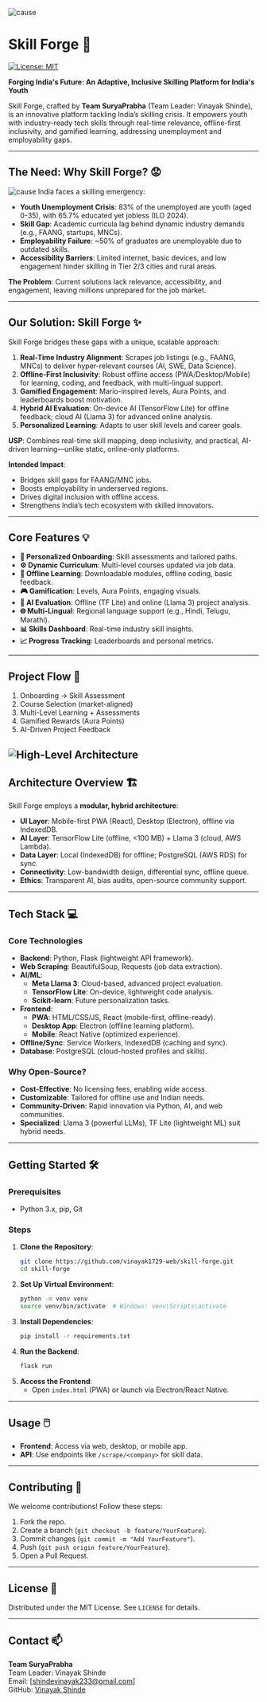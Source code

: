 
![cause ](static/LOGO.png)
# Skill Forge 🚀

[![License: MIT](https://img.shields.io/badge/License-MIT-yellow.svg)](https://opensource.org/licenses/MIT)

**Forging India's Future: An Adaptive, Inclusive Skilling Platform for India's Youth**

Skill Forge, crafted by **Team SuryaPrabha** (Team Leader: Vinayak Shinde), is an innovative platform tackling India’s skilling crisis. It empowers youth with industry-ready tech skills through real-time relevance, offline-first inclusivity, and gamified learning, addressing unemployment and employability gaps.

---

## The Need: Why Skill Forge? 😟
![cause ](static/INDIA_STATS.png)
India faces a skilling emergency:
- **Youth Unemployment Crisis**: 83% of the unemployed are youth (aged 0-35), with 65.7% educated yet jobless (ILO 2024).
- **Skill Gap**: Academic curricula lag behind dynamic industry demands (e.g., FAANG, startups, MNCs).
- **Employability Failure**: ~50% of graduates are unemployable due to outdated skills.
- **Accessibility Barriers**: Limited internet, basic devices, and low engagement hinder skilling in Tier 2/3 cities and rural areas.

**The Problem**: Current solutions lack relevance, accessibility, and engagement, leaving millions unprepared for the job market.

---

## Our Solution: Skill Forge ✨

Skill Forge bridges these gaps with a unique, scalable approach:
1. **Real-Time Industry Alignment**: Scrapes job listings (e.g., FAANG, MNCs) to deliver hyper-relevant courses (AI, SWE, Data Science).
2. **Offline-First Inclusivity**: Robust offline access (PWA/Desktop/Mobile) for learning, coding, and feedback, with multi-lingual support.
3. **Gamified Engagement**: Mario-inspired levels, Aura Points, and leaderboards boost motivation.
4. **Hybrid AI Evaluation**: On-device AI (TensorFlow Lite) for offline feedback; cloud AI (Llama 3) for advanced online analysis.
5. **Personalized Learning**: Adapts to user skill levels and career goals.

**USP**: Combines real-time skill mapping, deep inclusivity, and practical, AI-driven learning—unlike static, online-only platforms.

**Intended Impact**:
- Bridges skill gaps for FAANG/MNC jobs.
- Boosts employability in underserved regions.
- Drives digital inclusion with offline access.
- Strengthens India’s tech ecosystem with skilled innovators.

---

## Core Features 💡

- **👤 Personalized Onboarding**: Skill assessments and tailored paths.
- **⚙️ Dynamic Curriculum**: Multi-level courses updated via job data.
- **📲 Offline Learning**: Downloadable modules, offline coding, basic feedback.
- **🎮 Gamification**: Levels, Aura Points, engaging visuals.
- **🤖 AI Evaluation**: Offline (TF Lite) and online (Llama 3) project analysis.
- **🌐 Multi-Lingual**: Regional language support (e.g., Hindi, Telugu, Marathi).
- **📊 Skills Dashboard**: Real-time industry skill insights.
- **📈 Progress Tracking**: Leaderboards and personal metrics.

---

## Project Flow 🌊

1. Onboarding → Skill Assessment
2. Course Selection (market-aligned)
3. Multi-Level Learning + Assessments
4. Gamified Rewards (Aura Points)
5. AI-Driven Project Feedback


![High-Level Architecture](static/flowchat.png)
---

## Architecture Overview 🏗️

Skill Forge employs a **modular, hybrid architecture**:
- **UI Layer**: Mobile-first PWA (React), Desktop (Electron), offline via IndexedDB.
- **AI Layer**: TensorFlow Lite (offline, <100 MB) + Llama 3 (cloud, AWS Lambda).
- **Data Layer**: Local (IndexedDB) for offline; PostgreSQL (AWS RDS) for sync.
- **Connectivity**: Low-bandwidth design, differential sync, offline queue.
- **Ethics**: Transparent AI, bias audits, open-source community support.



---

## Tech Stack 💻

### Core Technologies
- **Backend**: Python, Flask (lightweight API framework).
- **Web Scraping**: BeautifulSoup, Requests (job data extraction).
- **AI/ML**:
  - **Meta Llama 3**: Cloud-based, advanced project evaluation.
  - **TensorFlow Lite**: On-device, lightweight code analysis.
  - **Scikit-learn**: Future personalization tasks.
- **Frontend**:
  - **PWA**: HTML/CSS/JS, React (mobile-first, offline-ready).
  - **Desktop App**: Electron (offline learning platform).
  - **Mobile**: React Native (optimized experience).
- **Offline/Sync**: Service Workers, IndexedDB (caching and sync).
- **Database**: PostgreSQL (cloud-hosted profiles and skills).

### Why Open-Source?
- **Cost-Effective**: No licensing fees, enabling wide access.
- **Customizable**: Tailored for offline use and Indian needs.
- **Community-Driven**: Rapid innovation via Python, AI, and web communities.
- **Specialized**: Llama 3 (powerful LLMs), TF Lite (lightweight ML) suit hybrid needs.

---

## Getting Started 🛠️

### Prerequisites
- Python 3.x, pip, Git

### Steps
1. **Clone the Repository**:
   ```bash
   git clone https://github.com/vinayak1729-web/skill-forge.git
   cd skill-forge
   ```
2. **Set Up Virtual Environment**:
   ```bash
   python -m venv venv
   source venv/bin/activate  # Windows: venv\Scripts\activate
   ```
3. **Install Dependencies**:
   ```bash
   pip install -r requirements.txt
   ```
4. **Run the Backend**:
   ```bash
   flask run
   ```
5. **Access the Frontend**:
   - Open `index.html` (PWA) or launch via Electron/React Native.

---

## Usage 🖱️

- **Frontend**: Access via web, desktop, or mobile app.
- **API**: Use endpoints like `/scrape/<company>` for skill data.

---

## Contributing 🤝

We welcome contributions! Follow these steps:
1. Fork the repo.
2. Create a branch (`git checkout -b feature/YourFeature`).
3. Commit changes (`git commit -m "Add YourFeature"`).
4. Push (`git push origin feature/YourFeature`).
5. Open a Pull Request.

---

## License 📄

Distributed under the MIT License. See `LICENSE` for details.

---

## Contact 📫

**Team SuryaPrabha**  
Team Leader: Vinayak Shinde  
Email: [shindevinayak233@gmail.com]  
GitHub: [Vinayak Shinde](https://github.com/vinayak1729-web)

